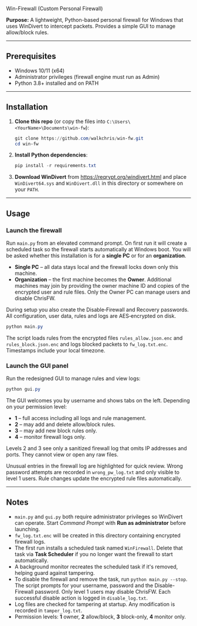 Win-Firewall (Custom Personal Firewall)

**Purpose:**
A lightweight, Python-based personal firewall for Windows that uses WinDivert to intercept packets. Provides a simple GUI to manage allow/block rules.

---

## Prerequisites

- Windows 10/11 (x64)
- Administrator privileges (firewall engine must run as Admin)
- Python 3.8+ installed and on PATH

---

## Installation

1. **Clone this repo** (or copy the files into `C:\Users\<YourName>\Documents\win-fw`):
   ```powershell
   git clone https://github.com/walkchris/win-fw.git
   cd win-fw
   ```
2. **Install Python dependencies**:
   ```powershell
   pip install -r requirements.txt
   ```
3. **Download WinDivert** from <https://reqrypt.org/windivert.html> and place `WinDivert64.sys` and `WinDivert.dll` in this directory or somewhere on your `PATH`.

---

## Usage

### Launch the firewall

Run `main.py` from an elevated command prompt. On first run it will create
a scheduled task so the firewall starts automatically at Windows boot. You will
be asked whether this installation is for a **single PC** or for an
**organization**.

- **Single PC** – all data stays local and the firewall locks down only this
  machine.
- **Organization** – the first machine becomes the **Owner**. Additional
  machines may join by providing the owner machine ID and copies of the
  encrypted user and rule files. Only the Owner PC can manage users and disable
  ChrisFW.

During setup you also create the Disable‑Firewall and Recovery passwords. All
configuration, user data, rules and logs are AES‑encrypted on disk.

```powershell
python main.py
```

The script loads rules from the encrypted files `rules_allow.json.enc` and
`rules_block.json.enc` and logs blocked packets to `fw_log.txt.enc`.
Timestamps include your local timezone.

### Launch the GUI panel

Run the redesigned GUI to manage rules and view logs:

```powershell
python gui.py
```

The GUI welcomes you by username and shows tabs on the left. Depending on your
permission level:

- **1** – full access including all logs and rule management.
- **2** – may add and delete allow/block rules.
- **3** – may add new block rules only.
- **4** – monitor firewall logs only.

Levels 2 and 3 see only a sanitized firewall log that omits IP addresses and
ports. They cannot view or open any raw files.

Unusual entries in the firewall log are highlighted for quick review. Wrong
password attempts are recorded in `wrong_pw_log.txt` and only visible to level
1 users. Rule changes update the encrypted rule files automatically.

---

## Notes

- `main.py` and `gui.py` both require administrator privileges so WinDivert can operate. Start *Command Prompt* with **Run as administrator** before launching.
- `fw_log.txt.enc` will be created in this directory containing encrypted firewall logs.
- The first run installs a scheduled task named `WinFirewall`. Delete that task via
  **Task Scheduler** if you no longer want the firewall to start automatically.
- A background monitor recreates the scheduled task if it's removed, helping guard
  against tampering.
- To disable the firewall and remove the task, run `python main.py --stop`. The
  script prompts for your username, password and the Disable-Firewall password.
  Only level 1 users may disable ChrisFW. Each successful disable action is logged
  in `disable_log.txt`.
- Log files are checked for tampering at startup. Any modification is recorded
  in `tamper_log.txt`.
- Permission levels: **1** owner, **2** allow/block, **3** block-only,
  **4** monitor only.
